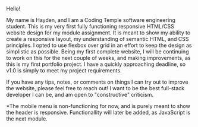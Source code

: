Hello!

My name is Hayden, and I am a Coding Temple software engineering student. This is my very first fully functioning responsive HTML/CSS website design for my module assignment. 
It is meant to show my ability to create a responsive layout, my understanding of semantic HTML, and CSS principles. I opted to use flexbox over grid in an effort to keep the design 
as simplistic as possible. Being my first complete website, I will be continuing to work on this for the next couple of weeks, and making improvements, as this is my first portfolio project. I have a quickly approaching deadline, so v1.0 is simply to meet my project requirements. 

If you have any tips, notes, or comments on things I can try out to improve the website, please feel free to reach out! I want to be the best full-stack developer I can be, and am open to "constructive" criticism.

*The mobile menu is non-functioning for now, and is purely meant to show the header is responsive. Functionallity will later be added, as JavaScript is the next module.
